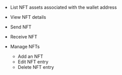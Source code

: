 * List NFT assets associated with the wallet address
* View NFT details
* Send NFT
* Receive NFT
* Manage NFTs

    * Add an NFT
    * Edit NFT entry
    * Delete NFT entry